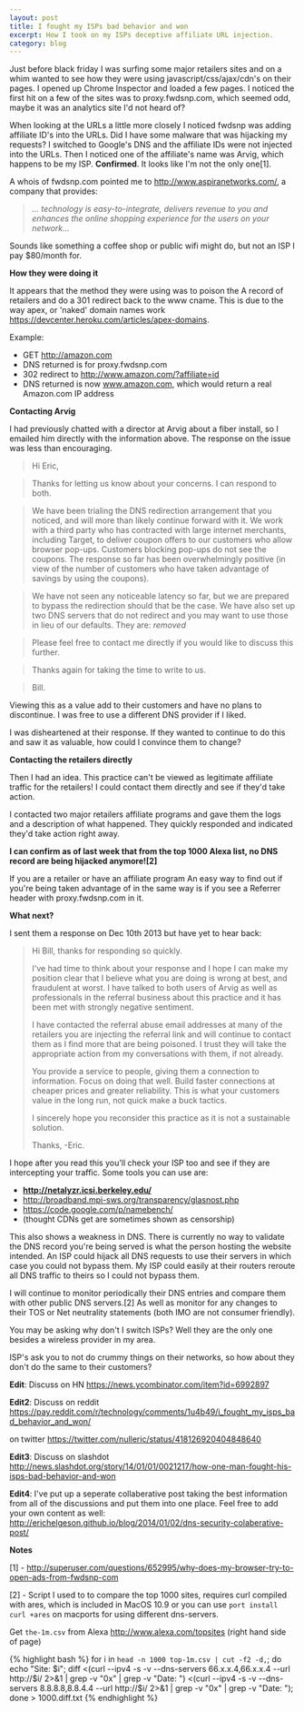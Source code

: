 ```yaml
---
layout: post
title: I fought my ISPs bad behavior and won
excerpt: How I took on my ISPs deceptive affiliate URL injection.
category: blog
---
```


Just before black friday I was surfing some major retailers sites and on a whim wanted to see how they were using javascript/css/ajax/cdn's on their pages. I opened up Chrome Inspector and loaded a few pages. I noticed the first hit on a few of the sites was to proxy.fwdsnp.com, which seemed odd, maybe it was an analytics site I'd not heard of?

When looking at the URLs a little more closely I noticed fwdsnp was adding affiliate ID's into the URLs. Did I have some malware that was hijacking my requests?  I switched to Google's DNS and the affiliate IDs were not injected into the URLs. Then I noticed one of the affiliate's name was Arvig, which happens to be my ISP. **Confirmed**. It looks like I'm not the only one[1].

A whois of fwdsnp.com pointed me to <http://www.aspiranetworks.com/>, a company that provides:

> *... technology is easy-to-integrate, delivers revenue to you and enhances the online shopping experience for the users on  your network...*

Sounds like something a coffee shop or public wifi might do, but not an ISP I pay $80/month for.

**How they were doing it**

It appears that the method they were using was to poison the A record of retailers and do a 301 redirect back to the www cname. This is due to the way apex, or 'naked' domain names work <https://devcenter.heroku.com/articles/apex-domains>.

Example:

* GET http://amazon.com
* DNS returned is for proxy.fwdsnp.com
* 302 redirect to http://www.amazon.com/?affiliate=id
* DNS returned is now www.amazon.com, which would return a real Amazon.com IP address

**Contacting Arvig**

I had previously chatted with a director at Arvig about a fiber install, so I emailed him directly with the information above. The response on the issue was less than encouraging.

>Hi Eric,

>Thanks for letting us know about your concerns. I can respond to both.

>We have been trialing the DNS redirection arrangement that you noticed, and will more than likely continue forward with it. We work with a third party who has contracted with large internet merchants, including Target, to deliver coupon offers to our customers who allow browser pop-ups. Customers blocking pop-ups do not see the coupons. The response so far has been overwhelmingly positive (in view of the number of customers who have taken advantage of savings by using the coupons).

>We have not seen any noticeable latency so far, but we are prepared to bypass the redirection should that be the case. We have also set up two DNS servers that do not redirect and you may want to use those in lieu of our defaults. They are: *removed*

>Please feel free to contact me directly if you would like to discuss this further.

>Thanks again for taking the time to write to us.

>Bill.

Viewing this as a value add to their customers and have no plans to discontinue. I was free to use a different DNS provider if I liked.

I was disheartened at their response. If they wanted to continue to do this and saw it as valuable, how could I convince them to change? 

**Contacting the retailers directly**

Then I had an idea. This practice can't be viewed as legitimate affiliate traffic for the retailers! I could contact them directly and see if they'd take action.

I contacted two major retailers affiliate programs and gave them the logs and a description of what happened. They quickly responded and indicated they'd take action right away. 

**I can confirm as of last week that from the top 1000 Alexa list, no DNS record are being hijacked anymore![2]**

If you are a retailer or have an affiliate program
An easy way to find out if you're being taken advantage of in the same way is if you see a Referrer header with proxy.fwdsnp.com in it.

**What next?**

I sent them a response on Dec 10th 2013 but have yet to hear back:
>Hi Bill, thanks for responding so quickly.
>
>I've had time to think about your response and I hope I can make my position clear that I believe what you are doing is wrong at best, and fraudulent at worst. I have talked to both users of Arvig as well as professionals in the referral business about this practice and it has been met with strongly negative sentiment.
>
>I have contacted the referral abuse email addresses at many of the retailers you are injecting the referral link and will continue to contact them as I find more that are being poisoned. I trust they will take the appropriate action from my conversations with them, if not already.
>
>You provide a service to people, giving them a connection to information. Focus on doing that well. Build faster connections at cheaper prices and greater reliability. This is what your customers value in the long run, not quick make a buck tactics.
>
>I sincerely hope you reconsider this practice as it is not a sustainable solution.
>
>Thanks,
>-Eric.

I hope after you read this you'll check your ISP too and see if they are intercepting your traffic. Some tools you can use are:

* **<http://netalyzr.icsi.berkeley.edu/>**
* <http://broadband.mpi-sws.org/transparency/glasnost.php>
* <https://code.google.com/p/namebench/>
 * (thought CDNs get are sometimes shown as censorship)

This also shows a weakness in DNS. There is currently no way to validate the DNS record you're being served is what the person hosting the website intended. An ISP could hijack all DNS requests to use their servers in which case you could not bypass them. My ISP could easily at their routers reroute all DNS traffic to theirs so I could not bypass them. 

I will continue to monitor periodically their DNS entries and compare them with other public DNS servers.[2] As well as monitor for any changes to their TOS or Net neutrality statements (both IMO are not consumer friendly).

You may be asking why don't I switch ISPs? Well they are the only one besides a wireless provider in my area.

ISP's ask you to not do crummy things on their networks, so how about they don't do the same to their customers?

**Edit**: Discuss on HN <https://news.ycombinator.com/item?id=6992897>

**Edit2**: Discuss on reddit <https://pay.reddit.com/r/technology/comments/1u4b49/i_fought_my_isps_bad_behavior_and_won/>

on twitter <https://twitter.com/nulleric/status/418126920404848640>

**Edit3**: Discuss on slashdot <http://news.slashdot.org/story/14/01/01/0021217/how-one-man-fought-his-isps-bad-behavior-and-won>

**Edit4**: I've put up a seperate collaberative post taking the best information from all of the discussions and put them into one place. Feel free to add your own content as well: <http://erichelgeson.github.io/blog/2014/01/02/dns-security-colaberative-post/>

**Notes**

[1] - <http://superuser.com/questions/652995/why-does-my-browser-try-to-open-ads-from-fwdsnp-com>

[2] - Script I used to to compare the top 1000 sites, requires curl compiled with ares, which is included in MacOS 10.9 or you can use `port install curl +ares` on macports for using different dns-servers.

Get `the-1m.csv` from Alexa <http://www.alexa.com/topsites> (right hand side of page)

{% highlight bash %}
for i in `head -n 1000 top-1m.csv | cut -f2 -d,`; do 
  echo "Site: $i"; 
  diff  <(curl --ipv4 -s -v --dns-servers 66.x.x.4,66.x.x.4 --url http://$i/ 2>&1 | grep -v "0x" | grep -v "Date: ") <(curl --ipv4 -s -v --dns-servers 8.8.8.8,8.8.4.4 --url http://$i/ 2>&1 | grep -v "0x" | grep -v "Date: ");
done > 1000.diff.txt
{% endhighlight %}
